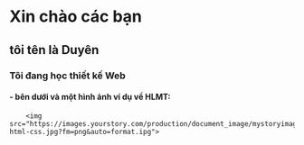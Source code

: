 <!DOCTYPE html>
  <html>
  <head>
	  <title>Xem ví dụ</title>
	  <meta charset="utf-8">
</head>
<body>
	<h1> Xin chào các bạn</h1>
	<h2> tôi tên là Duyên</h2>
	<h3> Tôi đang học thiết kế Web</h3>
	<h4>- bên dưới và một hình ảnh ví dụ về HLMT: </h4>
	
        <img src="https://images.yourstory.com/production/document_image/mystoryimage/e67sv338-html-css.jpg?fm=png&auto=format.ipg">
</body>
</html>
  
  
  
 
   
